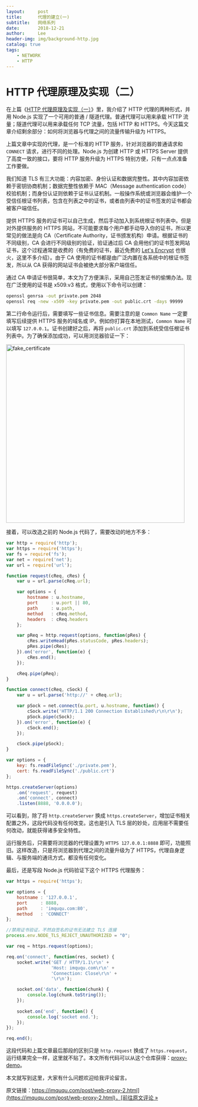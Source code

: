 ```yaml
---
layout:     post
title:      代理的建立(一)
subtitle:   网络系列
date:       2018-12-21
author:     Lee
header-img: img/background-http.jpg
catalog: true
tags:
    - NETWORK
    - HTTP
---
```


# HTTP 代理原理及实现（二）

在上篇《[HTTP 代理原理及实现（一）](https://imququ.com/post/web-proxy.html)》里，我介绍了 HTTP 代理的两种形式，并用 Node.js 实现了一个可用的普通 / 隧道代理。普通代理可以用来承载 HTTP 流量；隧道代理可以用来承载任何 TCP 流量，包括 HTTP 和 HTTPS。今天这篇文章介绍剩余部分：如何将浏览器与代理之间的流量传输升级为 HTTPS。<!--more-->

上篇文章中实现的代理，是一个标准的 HTTP 服务，针对浏览器的普通请求和 `CONNECT` 请求，进行不同的处理。Node.js 为创建 HTTP 或 HTTPS Server 提供了高度一致的接口，要将 HTTP 服务升级为 HTTPS 特别方便，只有一点点准备工作要做。

我们知道 TLS 有三大功能：内容加密、身份认证和数据完整性。其中内容加密依赖于密钥协商机制；数据完整性依赖于 MAC（Message authentication code）校验机制；而身份认证则依赖于证书认证机制。一般操作系统或浏览器会维护一个受信任根证书列表，包含在列表之中的证书，或者由列表中的证书签发的证书都会被客户端信任。

提供 HTTPS 服务的证书可以自己生成，然后手动加入到系统根证书列表中。但是对外提供服务的 HTTPS 网站，不可能要求每个用户都手动导入你的证书，所以更常见的做法是向 CA（Certificate Authority，证书颁发机构）申请。根据证书的不同级别，CA 会进行不同级别的验证，验证通过后 CA 会用他们的证书签发网站证书，这个过程通常是收费的（有免费的证书，最近免费的 [Let's Encrypt](https://letsencrypt.org) 也很火，这里不多介绍）。由于 CA 使用的证书都是由广泛内置在各系统中的根证书签发，所以从 CA 获得的网站证书会被绝大部分客户端信任。

通过 CA 申请证书很简单，本文为了方便演示，采用自己签发证书的偷懒办法。现在广泛使用的证书是 x509.v3 格式，使用以下命令可以创建：

```bash
openssl genrsa -out private.pem 2048
openssl req -new -x509 -key private.pem -out public.crt -days 99999
```

第二行命令运行后，需要填写一些证书信息。需要注意的是 `Common Name` 一定要填写后续提供 HTTPS 服务的域名或 IP。例如你打算在本地测试，`Common Name` 可以填写 `127.0.0.1`。证书创建好之后，再将 `public.crt` 添加到系统受信任根证书列表中。为了确保添加成功，可以用浏览器验证一下：

<img alt="fake_certificate" src="https://st.imququ.com/static/uploads/2015/11/fake_certificate.png" itemprop="image" width="484" />


接着，可以改造之前的 Node.js 代码了，需要改动的地方不多：

```js
var http = require('http');
var https = require('https');
var fs = require('fs');
var net = require('net');
var url = require('url');

function request(cReq, cRes) {
	var u = url.parse(cReq.url);

	var options = {
		hostname : u.hostname, 
		port	 : u.port || 80,
		path	 : u.path,       
		method	 : cReq.method,
		headers	 : cReq.headers
	};

	var pReq = http.request(options, function(pRes) {
		cRes.writeHead(pRes.statusCode, pRes.headers);
		pRes.pipe(cRes);
	}).on('error', function(e) {
		cRes.end();
	});

	cReq.pipe(pReq);
}

function connect(cReq, cSock) {
	var u = url.parse('http://' + cReq.url);

	var pSock = net.connect(u.port, u.hostname, function() {
		cSock.write('HTTP/1.1 200 Connection Established\r\n\r\n');
		pSock.pipe(cSock);
	}).on('error', function(e) {
		cSock.end();
	});

	cSock.pipe(pSock);
}

var options = {
	key: fs.readFileSync('./private.pem'),
	cert: fs.readFileSync('./public.crt')
};

https.createServer(options)
	.on('request', request)
	.on('connect', connect)
	.listen(8888, '0.0.0.0');
```

可以看到，除了将 `http.createServer` 换成 `https.createServer`，增加证书相关配置之外，这段代码没有任何改变。这也是引入 TLS 层的妙处，应用层不需要任何改动，就能获得诸多安全特性。

运行服务后，只需要将浏览器的代理设置为 `HTTPS 127.0.0.1:8888` 即可，功能照旧。这样改造，只是将浏览器到代理之间的流量升级为了 HTTPS，代理自身逻辑、与服务端的通讯方式，都没有任何变化。

最后，还是写段 Node.js 代码验证下这个 HTTPS 代理服务：

```js
var https = require('https');

var options = {
	hostname : '127.0.0.1',
	port	 : 8888,
	path	 : 'imququ.com:80',
	method	 : 'CONNECT'
};

//禁用证书验证，不然自签名的证书无法建立 TLS 连接
process.env.NODE_TLS_REJECT_UNAUTHORIZED = "0";

var req = https.request(options);

req.on('connect', function(res, socket) {
	socket.write('GET / HTTP/1.1\r\n' +
				 'Host: imququ.com\r\n' +
				 'Connection: Close\r\n' +
				 '\r\n');

	socket.on('data', function(chunk) {
		console.log(chunk.toString());
	});
	
	socket.on('end', function() {
		console.log('socket end.');
	});
});

req.end();
```

这段代码和上篇文章最后那段的区别只是 `http.request` 换成了 `https.request`，运行结果完全一样，这里就不贴了。本文所有代码可以从这个仓库获得：[proxy-demo](https://github.com/qgy18/proxy-demo)。

本文就写到这里，大家有什么问题欢迎给我评论留言。

原文链接：[https://imququ.com/post/web-proxy-2.html](https://imququ.com/post/web-proxy-2.html)，[前往原文评论 »](https://imququ.com/post/web-proxy-2.html#comments)
